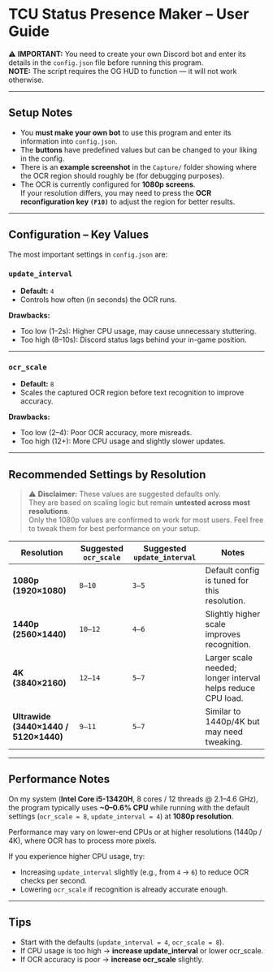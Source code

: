 # TCU Status Presence Maker – User Guide

⚠️ **IMPORTANT:** You need to create your own Discord bot and enter its details in the `config.json` file before running this program.  
**NOTE:** The script requires the OG HUD to function — it will not work otherwise.

---

## Setup Notes

- You **must make your own bot** to use this program and enter its information into `config.json`.
- The **buttons** have predefined values but can be changed to your liking in the config.
- There is an **example screenshot** in the `Capture/` folder showing where the OCR region should roughly be (for debugging purposes).
- The OCR is currently configured for **1080p screens**.  
  If your resolution differs, you may need to press the **OCR reconfiguration key `(F10)`** to adjust the region for better results.

---

## Configuration – Key Values

The most important settings in `config.json` are:

### `update_interval`
- **Default:** `4`
- Controls how often (in seconds) the OCR runs.

**Drawbacks:**
- Too low (1–2s): Higher CPU usage, may cause unnecessary stuttering.
- Too high (8–10s): Discord status lags behind your in-game position.

---

### `ocr_scale`
- **Default:** `8`
- Scales the captured OCR region before text recognition to improve accuracy.

**Drawbacks:**
- Too low (2–4): Poor OCR accuracy, more misreads.
- Too high (12+): More CPU usage and slightly slower updates.

---

## Recommended Settings by Resolution  

> ⚠️ **Disclaimer:** These values are suggested defaults only.  
> They are based on scaling logic but remain **untested across most resolutions**.  
> Only the 1080p values are confirmed to work for most users. Feel free to tweak them for best performance on your setup.  

| Resolution      | Suggested `ocr_scale` | Suggested `update_interval` | Notes |
|-----------------|------------------------|-----------------------------|-------|
| **1080p (1920×1080)** | `8–10`  | `3–5` | Default config is tuned for this resolution. |
| **1440p (2560×1440)** | `10–12` | `4–6` | Slightly higher scale improves recognition. |
| **4K (3840×2160)**   | `12–14` | `5–7` | Larger scale needed; longer interval helps reduce CPU load. |
| **Ultrawide (3440×1440 / 5120×1440)** | `9–11` | `5–7` | Similar to 1440p/4K but may need tweaking. |

---

## Performance Notes

On my system (**Intel Core i5-13420H**, 8 cores / 12 threads @ 2.1–4.6 GHz), the program typically uses **~0–0.6% CPU** while running with the default settings (`ocr_scale = 8`, `update_interval = 4`) at **1080p resolution**.  

Performance may vary on lower-end CPUs or at higher resolutions (1440p / 4K), where OCR has to process more pixels.

If you experience higher CPU usage, try:  
- Increasing `update_interval` slightly (e.g., from `4` → `6`) to reduce OCR checks per second.  
- Lowering `ocr_scale` if recognition is already accurate enough.

---

## Tips
- Start with the defaults (`update_interval = 4`, `ocr_scale = 8`).
- If CPU usage is too high → **increase update_interval** or lower ocr_scale.  
- If OCR accuracy is poor → **increase ocr_scale** slightly.  
